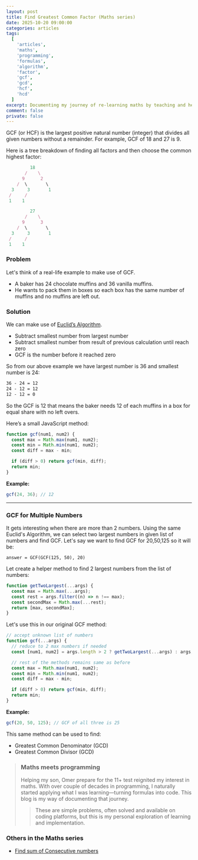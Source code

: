 ```yaml
---
layout: post
title: Find Greatest Common Factor (Maths series)
date: 2025-10-20 09:00:00
categories: articles
tags:
  [
    'articles',
    'maths',
    'programming',
    'formulas',
    'algorithm',
    'factor',
    'gcf',
    'gcd',
    'hcf',
    'hcd'
  ]
excerpt: Documenting my journey of re-learning maths by teaching and helping my son for his 11+ test. Here I learn how to find Great Common Factor (GCF) for given numbers.
comment: false
private: false
---
```


GCF (or HCF) is the largest positive natural number (integer) that divides all given numbers without a remainder. For example, GCF of 18 and 27 is 9.

Here is a tree breakdown of finding all factors and then choose the common highest factor:

<div class='sm:flex sm:gap-4 sm:justify-evenly sm:[&>*]:grow'>

```js
         18
       /    \
      9      2
    /  \       \
  3     3       1
 /     /
 1    1

```

```js
         27
       /    \
      9      3
    /  \       \
  3     3       1
 /     /
 1    1
```

</div>

### Problem

Let's think of a real-life example to make use of GCF.

- A baker has 24 chocolate muffins and 36 vanilla muffins.
- He wants to pack them in boxes so each box has the same number of muffins and no muffins are left out.

### Solution

We can make use of [Euclid’s Algorithm](https://en.wikipedia.org/wiki/Euclidean_algorithm).

- Subtract smallest number from largest number
- Subtract smallest number from result of previous calculation until reach zero
- GCF is the number before it reached zero

So from our above example we have largest number is 36 and smallest number is 24:

```md
36 - 24 = 12
24 - 12 = 12
12 - 12 = 0
```

So the GCF is 12 that means the baker needs 12 of each muffins in a box for equal share with no left overs.

Here’s a small JavaScript method:

```js
function gcf(num1, num2) {
  const max = Math.max(num1, num2);
  const min = Math.min(num1, num2);
  const diff = max - min;

  if (diff > 0) return gcf(min, diff);
  return min;
}
```

**Example:**

```js
gcf(24, 36); // 12
```

---

### GCF for Multiple Numbers

It gets interesting when there are more than 2 numbers. Using the same Euclid's Algorithm, we can select two largest numbers in given list of numbers and find GCF. Let's say we want to find GCF for 20,50,125 so it will be:

```
answer = GCF(GCF(125, 50), 20)
```

Let create a helper method to find 2 largest numbers from the list of numbers:

```js
function getTwoLargest(...args) {
  const max = Math.max(...args);
  const rest = args.filter((n) => n !== max);
  const secondMax = Math.max(...rest);
  return [max, secondMax];
}
```

Let's use this in our original GCF method:

```js
// accept unknown list of numbers
function gcf(...args) {
  // reduce to 2 max numbers if needed
  const [num1, num2] = args.length > 2 ? getTwoLargest(...args) : args;

  // rest of the methods remains same as before
  const max = Math.max(num1, num2);
  const min = Math.min(num1, num2);
  const diff = max - min;

  if (diff > 0) return gcf(min, diff);
  return min;
}
```

**Example:**

```js
gcf(20, 50, 125); // GCF of all three is 25
```

This same method can be used to find:

- Greatest Common Denominator (GCD)
- Greatest Common Divisor (GCD)

> ### Maths meets programming
>
> Helping my son, Omer prepare for the 11+ test reignited my interest in maths. With over couple of decades in programming, I naturally started applying what I was learning—turning formulas into code. This blog is my way of documenting that journey.
>
> > These are simple problems, often solved and available on coding platforms, but this is my personal exploration of learning and implementation.

### Others in the Maths series

- [Find sum of Consecutive numbers](/articles/maths-sum-of-consecutive-numbers/)
